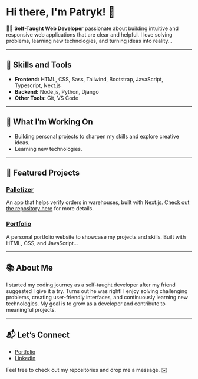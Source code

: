 # Hi there, I'm Patryk! 👋

👨‍💻 **Self-Taught Web Developer** passionate about building intuitive and responsive web applications that are clear and helpful. I love solving problems, learning new technologies, and turning ideas into reality...  

---

## 🚀 Skills and Tools
- **Frontend:** HTML, CSS, Sass, Tailwind, Bootstrap, JavaScript, Typescript, Next.js
- **Backend:** Node.js, Python, Django
- **Other Tools:** Git, VS Code  

---

## 🌟 What I’m Working On
- Building personal projects to sharpen my skills and explore creative ideas.  
- Learning new technologies.  

---

## 📂 Featured Projects
### [Palletizer](https://palletizer.netlify.app/)
An app that helps verify orders in warehouses, built with Next.js. [Check out the repository here](https://github.com/Bochen28/palletizer) for more details.  

### [Portfolio](https://bochen28.github.io/)
A personal portfolio website to showcase my projects and skills. Built with HTML, CSS, and JavaScript...

---

## 📚 About Me
I started my coding journey as a self-taught developer after my friend suggested I give it a try. Turns out he was right! I enjoy solving challenging problems, creating user-friendly interfaces, and continuously learning new technologies. My goal is to grow as a developer and contribute to meaningful projects.

---

## 📬 Let’s Connect
- [Portfolio](https://bochen28.github.io/)  
- [LinkedIn](https://www.linkedin.com/in/bochen-frontend/)  

Feel free to check out my repositories and drop me a message. ✉️
